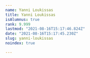 ```yaml
---
name: Yanni Loukissas
title: Yanni Loukissas
isAlumnus: true
rank: 9.999
lastmod: "2021-08-16T15:17:46.824Z"
date: "2021-08-16T15:17:45.230Z"
slug: yanni-loukissas
noindex: true

---
```

